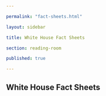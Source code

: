 ```yaml
---

permalink: "fact-sheets.html"

layout: sidebar

title: White House Fact Sheets

section: reading-room

published: true

---
```


## White House Fact Sheets

